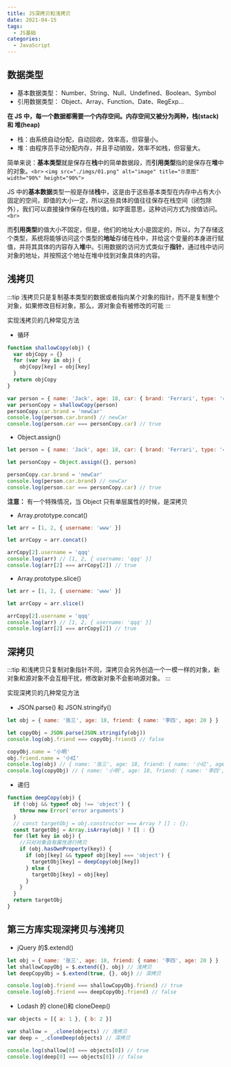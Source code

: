 ```yaml
---
title: JS深拷贝和浅拷贝
date: 2021-04-15
tags:
  - JS基础
categories:
  - JavaScript
---
```

## 数据类型

- 基本数据类型： Number、String、Null、Undefined、Boolean、Symbol
- 引用数据类型： Object、Array、Function、Date、RegExp...

**在 JS 中，每一个数据都需要一个内存空间。内存空间又被分为两种，栈(stack) 和 堆(heap)**

- 栈：由系统自动分配，自动回收，效率高，但容量小。
- 堆：由程序员手动分配内存，并且手动销毁，效率不如栈，但容量大。

简单来说：**基本类型**就是保存在**栈**中的简单数据段，而**引用类型**指的是保存在**堆**中的对象。`<br>`
`<img src="./imgs/01.png" alt="image" title="示意图" width="90%" height="90%">`

JS 中的**基本数据**类型一般是存储**栈**中，这是由于这些基本类型在内存中占有大小固定的空间，即值的大小一定，所以这些具体的值往往保存在栈空间（闭包除外），我们可以直接操作保存在栈的值，如字面意思，这种访问方式为按值访问。`<br>`

而**引用类型**的值大小不固定，但是，他们的地址大小是固定的，所以，为了存储这个类型，系统将能够访问这个类型的**地址**存储在栈中，并给这个变量的本身进行赋值，并将其具体的内容存入**堆**中。引用数据的访问方式类似于**指针**，通过栈中访问对象的地址，并按照这个地址在堆中找到对象具体的内容。

## 浅拷贝

:::tip
浅拷贝只是复制基本类型的数据或者指向某个对象的指针，而不是复制整个对象，如果修改目标对象，那么，源对象会有被修改的可能
:::

实现浅拷贝的几种常见方法

- 循环

```js
function shallowCopy(obj) {
  var objCopy = {}
  for (var key in obj) {
    objCopy[key] = obj[key]
  }
  return objCopy
}

var person = { name: 'Jack', age: 18, car: { brand: 'Ferrari', type: '430' } }
var personCopy = shallowCopy(person)
personCopy.car.brand = 'newCar'
console.log(person.car.brand) // newCar
console.log(person.car === personCopy.car) // true
```

- Object.assign()

```js
let person = { name: 'Jack', age: 18, car: { brand: 'Ferrari', type: '430' } }

let personCopy = Object.assign({}, person)

personCopy.car.brand = 'newCar'
console.log(person.car.brand) // newCar
console.log(person.car === personCopy.car) // true
```

**注意：** 有一个特殊情况，当 Object 只有单层属性的时候，是深拷贝

- Array.prototype.concat()

```js
let arr = [1, 2, { username: 'www' }]

let arrCopy = arr.concat()

arrCopy[2].username = 'qqq'
console.log(arr) // [1, 2, { username: 'qqq' }]
console.log(arr[2] === arrCopy[2]) // true
```

- Array.prototype.slice()

```js
let arr = [1, 2, { username: 'www' }]

let arrCopy = arr.slice()

arrCopy[2].username = 'qqq'
console.log(arr) // [1, 2, { username: 'qqq' }]
console.log(arr[2] === arrCopy[2]) // true
```

## 深拷贝

:::tip
和浅拷贝只复制对象指针不同，深拷贝会另外创造一个一模一样的对象，新对象和源对象不会互相干扰，修改新对象不会影响源对象。
:::

实现深拷贝的几种常见方法

- JSON.parse() 和 JSON.stringify()

```js
let obj = { name: '张三', age: 18, friend: { name: '李四', age: 20 } }

let copyObj = JSON.parse(JSON.stringify(obj))
console.log(obj.friend === copyObj.friend) // false

copyObj.name = '小明'
obj.friend.name = '小红'
console.log(obj) // { name: '张三', age: 18, friend: { name: '小红', age: 20 } };
console.log(copyObj) // { name: '小明', age: 18, friend: { name: '李四', age: 20 } };
```

- 递归

```js
function deepCopy(obj) {
  if (!obj && typeof obj !== 'object') {
    throw new Error('error arguments')
  }
  // const targetObj = obj.constructor === Array ? [] : {};
  const targetObj = Array.isArray(obj) ? [] : {}
  for (let key in obj) {
    //只对对象自有属性进行拷贝
    if (obj.hasOwnProperty(key)) {
      if (obj[key] && typeof obj[key] === 'object') {
        targetObj[key] = deepCopy(obj[key])
      } else {
        targetObj[key] = obj[key]
      }
    }
  }
  return targetObj
}
```

## 第三方库实现深拷贝与浅拷贝

- jQuery 的\$.extend()

```js
let obj = { name: '张三', age: 18, friend: { name: '李四', age: 20 } }
let shallowCopyObj = $.extend({}, obj) // 浅拷贝
let deepCopyObj = $.extend(true, {}, obj) // 深拷贝

console.log(obj.friend === shallowCopyObj.friend) // true
console.log(obj.friend === deepCopyObj.friend) // false
```

- Lodash 的 clone()和 cloneDeep()

```js
var objects = [{ a: 1 }, { b: 2 }]

var shallow = _.clone(objects) // 浅拷贝
var deep = _.cloneDeep(objects) // 深拷贝

console.log(shallow[0] === objects[0]) // true
console.log(deep[0] === objects[0]) // false
```
